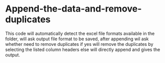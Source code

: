 # Append-the-data-and-remove-duplicates
This code will automatically detect the excel file formats available in the folder, will ask output file format to be saved, after appending wil ask whether need to remove duplicates if yes will remove the duplicates by selecting the listed column headers else will directly append and gives the output.
